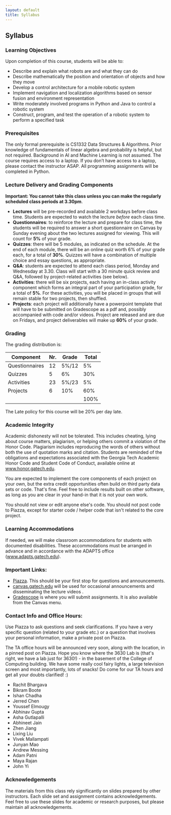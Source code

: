```yaml
---
layout: default
title: Syllabus
---
```


## Syllabus

### Learning Objectives
Upon completion of this course, students will be able to:
* Describe and explain what robots are and what they can do
* Describe mathematically the position and orientation of objects and how they move 
* Develop a control architecture for a mobile robotic system 
* Implement navigation and localization algorithms based on sensor fusion and environment representation 
* Write moderately involved programs in Python and Java to control a robotic system 
* Construct, program, and test the operation of a robotic system to perform a specified task

### Prerequisites
The only formal prerequisite is CS1332 Data Structures & Algorithms. Prior knowledge of fundamentals of linear algebra and probability is helpful, but not required.  Background in AI and Machine Learning is not assumed.
The course requires access to a laptop.  If you don’t have access to a laptop, please contact the instructor ASAP.  All programming assignments will be completed in Python.
### Lecture Delivery and Grading Components

**Important: You cannot take this class unless you can make the regularly scheduled class periods at 3.30pm**.

- **Lectures** will be pre-recorded and available 2 workdays before class time. Students are expected to watch the lecture *before* each class time.
- **Questionnaires**: to reinforce the lecture and prepare for class time, the students will be required to answer a short questionnaire on Canvas by Sunday evening about the two lectures assigned for viewing. This will count for **5%** of your grade.
- **Quizzes**: there will be 5 modules, as indicated on the schedule. At the end of each module, there will be an online quiz worth 6% of your grade each, for a total of **30%**. Quizzes will have a combination of multiple choice and essay questions, as appropriate.
- **Q&A**: students are expected to attend each class period, Monday and Wednesday at 3.30. Class will start with a 30 minute quick review and Q&A, followed by project-related activities (see below).
- **Activities**: there will be six projects, each having an in-class activity component which forms an integral part of your participation grade, for a total of **5%**. For these activities, you will be placed in groups that will remain stable for two projects, then shuffled.
- **Projects**: each project will additionally have a powerpoint template that will have to be submitted on Gradescope as a pdf and, possibly accompanied with code and/or videos. Project are released and are due on Fridays, and project deliverables will make up **60%** of your grade.

### Grading
The grading distribution is:

| Component      | Nr. | Grade | Total |
|----------------|-----|-------|-------|
| Questionnaires | 12  | 5%/12 |   5%  |
| Quizzes        | 5   | 6%    |  30%  |
| Activities     | 23  | 5%/23 |   5%  |
| Projects       | 6   | 10%   |  60%  |
|                |     |       | 100%  |

The Late policy for this course will be 20% per day late.

### Academic Integrity
Academic dishonesty will not be tolerated. This includes cheating, lying about course matters, plagiarism, or helping others commit a violation of the Honor Code. Plagiarism includes reproducing the words of others without both the use of quotation marks and citation. Students are reminded of the obligations and expectations associated with the Georgia Tech Academic Honor Code and Student Code of Conduct, available online at www.honor.gatech.edu. 

You are expected to implement the core components of each project on your own, but the extra credit opportunities often build on third party data sets or code. That's fine. Feel free to include results built on other software, as long as you are clear in your hand-in that it is not your own work.

You should not view or edit anyone else's code. You should not post code to Piazza, except for starter code / helper code that isn't related to the core project.

### Learning Accommodations
If needed, we will make classroom accommodations for students with documented disabilities. These accommodations must be arranged in advance and in accordance with the ADAPTS office (www.adapts.gatech.edu).

### Important Links:
* [Piazza](https://piazza.com/class/kjt7ct7gaf52e1). This should be your first stop for questions and announcements.
* [canvas.gatech.edu](https://canvas.gatech.edu/) will be used for occasional announcements and disseminating the lecture videos .
* [Gradescope](https://www.gradescope.com/courses/228128) is where you will submit assignments. It is also available from the Canvas menu.

### Contact Info and Office Hours:
Use Piazza to ask questions and seek clarifications. If you have a very specific question (related to your grade etc.) or a question that involves your personal information, make a private post on Piazza.

The TA office hours will be announced very soon, along with the location, in a pinned post on Piazza. Hope you know where the 3630 Lab is (that's right, we have a lab just for 3630!) - in the basement of the College of Computing building. We have some really cool fairy lights, a large television screen and most importantly, lots of snacks! Do come for our TA hours and get all your doubts clarified! :) 

* Rachit Bhargava
* Bikram Boote
* Ishan Chadha
* Jerred Chen
* Youssef Elmougy
* Abhinav Gupta
* Asha Gutlapalli
* Abhineet Jain
* Zhen Jiang
* Lixing Liu
* Vivek Mallampati
* Junyan Mao
* Andrew Messing
* Adam Patni
* Maya Rajan
* John Yi

### Acknowledgements
The materials from this class rely significantly on slides prepared by other instructors. Each slide set and assignment contains acknowledgements. Feel free to use these slides for academic or research purposes, but please maintain all acknowledgements.
